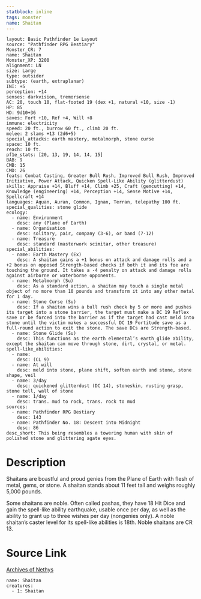 ```yaml
---
statblock: inline
tags: monster
name: Shaitan
---
```

```statblock
layout: Basic Pathfinder 1e Layout
source: "Pathfinder RPG Bestiary"
Monster_CR: 7
name: Shaitan
Monster_XP: 3200
alignment: LN
size: Large
type: outsider
subtype: (earth, extraplanar)
INI: +5
perception: +14
senses: darkvision, tremorsense
AC: 20, touch 10, flat-footed 19 (dex +1, natural +10, size -1)
HP: 85
HD: 9d10+36
saves: Fort +10, Ref +4, Will +8
immune: electricity
speed: 20 ft., burrow 60 ft., climb 20 ft.
melee: 2 slams +13 (2d6+5)
special_attacks: earth mastery, metalmorph, stone curse
space: 10 ft.
reach: 10 ft.
pf1e_stats: [20, 13, 19, 14, 14, 15]
BAB: 9
CMB: 15
CMD: 26
feats: Combat Casting, Greater Bull Rush, Improved Bull Rush, Improved Initiative, Power Attack, Quicken Spell-Like Ability (glitterdust)
skills: Appraise +14, Bluff +14, Climb +25, Craft (gemcutting) +14, Knowledge (engineering) +14, Perception +14, Sense Motive +14, Spellcraft +14
languages: Aquan, Auran, Common, Ignan, Terran, telepathy 100 ft.
special_qualities: stone glide
ecology:
  - name: Environment
    desc: any (Plane of Earth)
  - name: Organisation
    desc: solitary, pair, company (3-6), or band (7-12)
  - name: Treasure
    desc: standard (masterwork scimitar, other treasure)
special_abilities:
  - name: Earth Mastery (Ex)
    desc: A shaitan gains a +1 bonus on attack and damage rolls and a +2 bonus on opposed Strength-based checks if both it and its foe are touching the ground. It takes a -4 penalty on attack and damage rolls against airborne or waterborne opponents.
  - name: Metalmorph (Su)
    desc: As a standard action, a shaitan may touch a single metal object of no more than 10 pounds and transform it into any other metal for 1 day.
  - name: Stone Curse (Su)
    desc: If a shaitan wins a bull rush check by 5 or more and pushes its target into a stone barrier, the target must make a DC 19 Reflex save or be forced into the barrier as if the target had cast meld into stone until the victim makes a successful DC 19 Fortitude save as a full-round action to exit the stone. The save DCs are Strength-based.
  - name: Stone Glide (Su)
    desc: This functions as the earth elemental’s earth glide ability, except the shaitan can move through stone, dirt, crystal, or metal.
spell-like_abilities:
  - name:
    desc: (CL 9)
  - name: At will
    desc: meld into stone, plane shift, soften earth and stone, stone shape, veil
  - name: 3/day
    desc: quickened glitterdust (DC 14), stoneskin, rusting grasp, stone tell, wall of stone
  - name: 1/day
    desc: trans. mud to rock, trans. rock to mud
sources:
  - name: Pathfinder RPG Bestiary
    desc: 143
  - name: Pathfinder No. 18: Descent into Midnight
    desc: 86
desc_short: This being resembles a towering human with skin of polished stone and glittering agate eyes.
```
# Description
Shaitans are boastful and proud genies from the Plane of Earth with flesh of metal, gems, or stone. A shaitan stands about 11 feet tall and weighs roughly 5,000 pounds.

Some shaitans are noble. Often called pashas, they have 18 Hit Dice and gain the spell-like ability earthquake, usable once per day, as well as the ability to grant up to three wishes per day (nongenies only). A noble shaitan’s caster level for its spell-like abilities is 18th. Noble shaitans are CR 13.
# Source Link
[Archives of Nethys](https://aonprd.com/MonsterDisplay.aspx?ItemName=Shaitan)
```encounter-table
name: Shaitan
creatures:
  - 1: Shaitan
```
